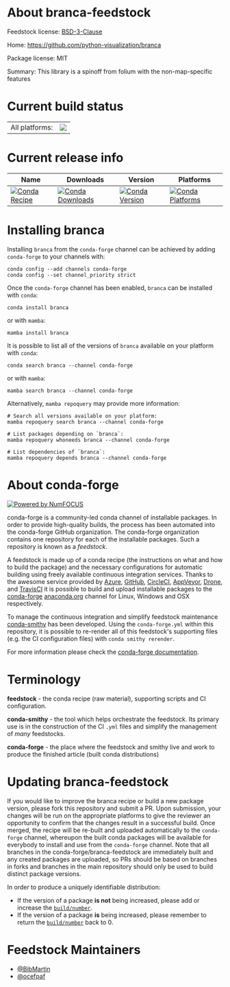 About branca-feedstock
======================

Feedstock license: [BSD-3-Clause](https://github.com/conda-forge/branca-feedstock/blob/main/LICENSE.txt)

Home: https://github.com/python-visualization/branca

Package license: MIT

Summary: This library is a spinoff from folium with the non-map-specific features

Current build status
====================


<table><tr><td>All platforms:</td>
    <td>
      <a href="https://dev.azure.com/conda-forge/feedstock-builds/_build/latest?definitionId=3752&branchName=main">
        <img src="https://dev.azure.com/conda-forge/feedstock-builds/_apis/build/status/branca-feedstock?branchName=main">
      </a>
    </td>
  </tr>
</table>

Current release info
====================

| Name | Downloads | Version | Platforms |
| --- | --- | --- | --- |
| [![Conda Recipe](https://img.shields.io/badge/recipe-branca-green.svg)](https://anaconda.org/conda-forge/branca) | [![Conda Downloads](https://img.shields.io/conda/dn/conda-forge/branca.svg)](https://anaconda.org/conda-forge/branca) | [![Conda Version](https://img.shields.io/conda/vn/conda-forge/branca.svg)](https://anaconda.org/conda-forge/branca) | [![Conda Platforms](https://img.shields.io/conda/pn/conda-forge/branca.svg)](https://anaconda.org/conda-forge/branca) |

Installing branca
=================

Installing `branca` from the `conda-forge` channel can be achieved by adding `conda-forge` to your channels with:

```
conda config --add channels conda-forge
conda config --set channel_priority strict
```

Once the `conda-forge` channel has been enabled, `branca` can be installed with `conda`:

```
conda install branca
```

or with `mamba`:

```
mamba install branca
```

It is possible to list all of the versions of `branca` available on your platform with `conda`:

```
conda search branca --channel conda-forge
```

or with `mamba`:

```
mamba search branca --channel conda-forge
```

Alternatively, `mamba repoquery` may provide more information:

```
# Search all versions available on your platform:
mamba repoquery search branca --channel conda-forge

# List packages depending on `branca`:
mamba repoquery whoneeds branca --channel conda-forge

# List dependencies of `branca`:
mamba repoquery depends branca --channel conda-forge
```


About conda-forge
=================

[![Powered by
NumFOCUS](https://img.shields.io/badge/powered%20by-NumFOCUS-orange.svg?style=flat&colorA=E1523D&colorB=007D8A)](https://numfocus.org)

conda-forge is a community-led conda channel of installable packages.
In order to provide high-quality builds, the process has been automated into the
conda-forge GitHub organization. The conda-forge organization contains one repository
for each of the installable packages. Such a repository is known as a *feedstock*.

A feedstock is made up of a conda recipe (the instructions on what and how to build
the package) and the necessary configurations for automatic building using freely
available continuous integration services. Thanks to the awesome service provided by
[Azure](https://azure.microsoft.com/en-us/services/devops/), [GitHub](https://github.com/),
[CircleCI](https://circleci.com/), [AppVeyor](https://www.appveyor.com/),
[Drone](https://cloud.drone.io/welcome), and [TravisCI](https://travis-ci.com/)
it is possible to build and upload installable packages to the
[conda-forge](https://anaconda.org/conda-forge) [anaconda.org](https://anaconda.org/)
channel for Linux, Windows and OSX respectively.

To manage the continuous integration and simplify feedstock maintenance
[conda-smithy](https://github.com/conda-forge/conda-smithy) has been developed.
Using the ``conda-forge.yml`` within this repository, it is possible to re-render all of
this feedstock's supporting files (e.g. the CI configuration files) with ``conda smithy rerender``.

For more information please check the [conda-forge documentation](https://conda-forge.org/docs/).

Terminology
===========

**feedstock** - the conda recipe (raw material), supporting scripts and CI configuration.

**conda-smithy** - the tool which helps orchestrate the feedstock.
                   Its primary use is in the construction of the CI ``.yml`` files
                   and simplify the management of *many* feedstocks.

**conda-forge** - the place where the feedstock and smithy live and work to
                  produce the finished article (built conda distributions)


Updating branca-feedstock
=========================

If you would like to improve the branca recipe or build a new
package version, please fork this repository and submit a PR. Upon submission,
your changes will be run on the appropriate platforms to give the reviewer an
opportunity to confirm that the changes result in a successful build. Once
merged, the recipe will be re-built and uploaded automatically to the
`conda-forge` channel, whereupon the built conda packages will be available for
everybody to install and use from the `conda-forge` channel.
Note that all branches in the conda-forge/branca-feedstock are
immediately built and any created packages are uploaded, so PRs should be based
on branches in forks and branches in the main repository should only be used to
build distinct package versions.

In order to produce a uniquely identifiable distribution:
 * If the version of a package **is not** being increased, please add or increase
   the [``build/number``](https://docs.conda.io/projects/conda-build/en/latest/resources/define-metadata.html#build-number-and-string).
 * If the version of a package **is** being increased, please remember to return
   the [``build/number``](https://docs.conda.io/projects/conda-build/en/latest/resources/define-metadata.html#build-number-and-string)
   back to 0.

Feedstock Maintainers
=====================

* [@BibMartin](https://github.com/BibMartin/)
* [@ocefpaf](https://github.com/ocefpaf/)

